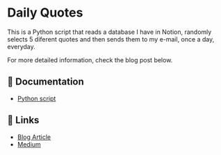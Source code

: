 # Daily Quotes

This is a Python script that reads a database I have in Notion, randomly selects 5 diferent quotes and then sends them to my e-mail, once a day, everyday. 

For more detailed information, check the blog post below.


## 📁 Documentation

- [Python script](https://github.com/MPCaloba/Daily_Quotes/blob/main/daily_reminders.py)
## 🔗 Links
- [Blog Article](https://medium.com/@codex-ventures/c918c962e6b0)
- [Medium](https://medium.com/@codex-ventures)
